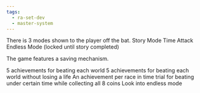 ```yaml
---
tags:
  - ra-set-dev
  - master-system
---
```

There is 3 modes shown to the player off the bat.
Story Mode 
Time Attack
Endless Mode (locked until story completed)

The game features a saving mechanism.

5 achievements for beating each world
5 achievements for beating each world without losing a life
An achievement per race in time trial for beating under certain time while collecting all 8 coins
Look into endless mode
